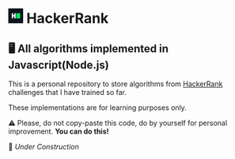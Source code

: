 # ![hackerrank](./assets/hackerrank.png) HackerRank

## :desktop_computer: All algorithms implemented in Javascript(Node.js)

This is a personal repository to store algorithms from [HackerRank](https://www.hackerrank.com/) challenges that I have trained so far.

These implementations are for learning purposes only.

:warning: Please, do not copy-paste this code, do by yourself for personal improvement. **You can do this!**

:construction: *Under Construction*